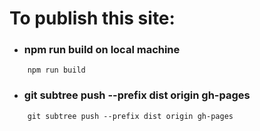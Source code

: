 # To publish this site:

- ### npm run build on local machine
```
    npm run build
```

- ### git subtree push --prefix dist origin gh-pages
```
    git subtree push --prefix dist origin gh-pages
```

